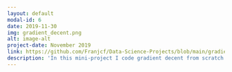 ```yaml
---
layout: default
modal-id: 6
date: 2019-11-30
img: gradient_decent.png
alt: image-alt
project-date: November 2019
link: https://github.com/Franjcf/Data-Science-Projects/blob/main/gradient_decent_optimization_and_implementation/unconstrained_optimization_with_gradient_decent.ipynb
description: 'In this mini-project I code gradient decent from scratch to solve linear regression and ridge regularization problems. These particular problems were chosen because their analytical solutions are well-known. Furthermore I investigate how the gradient step size affects the rate of convergence of the underlying optimization problem. I then proceed by calculating the largest and smallest eigenvalues of the second derivative of objective function in order to set optimal step size and to find the lower bound the rate of convergence. Finally I investigate how the regularization term (lambda) affects said convergence rate.'
---
```

